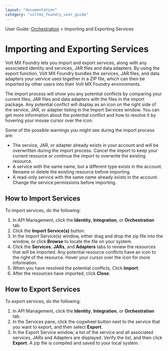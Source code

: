```yaml
---
layout: "documentation"
category: "voltmx_foundry_user_guide"
---
```

                             

User Guide: [Orchestration](Orchestration.html) > Importing and Exporting Services

Importing and Exporting Services
================================

Volt MX  Foundry lets you import and export services, along with any associated identity and services, JAR files and data adapters. By using the export function, Volt MX Foundry bundles the services, JAR files, and data adapters your service uses together in a ZIP file, which can then be imported by other users into their Volt MX Foundry environments.

The import process will show you any potential conflicts by comparing your current files, JAR files and data adapters with the files in the import package. Any potential conflict will display as an icon on the right side of the service, JAR, or adapter listing in the Import Services window. You can get more information about the potential conflict and how to resolve it by hovering your mouse cursor over the icon.

Some of the possible warnings you might see during the import process are:

*   The service, JAR, or adapter already exists in your account and will be overwritten during the import process. Cancel the import to keep your current resource or continue the import to overwrite the existing resource.
*   A service with the same name, but a different type exists in the account. Rename or delete the existing resource before importing.
*   A read-only service with the same name already exists in the account. Change the service permissions before importing.

How to Import Services
----------------------

To import services, do the following:

1.  In API Management, click the **Identity**, **Integration**, or **Orchestration** tab.
2.  Click the **Import Service(s)** button.
3.  In the Import Service(s) window, either drag and drop the zip file into the window, or click **Browse** to locate the file on your system.
4.  Click the **Services**, **JARs**, and **Adapters** tabs to review the resources that will be imported. Any potential resource conflicts have an icon to the right of the resource. Hover your cursor over the icon for more information.
5.  When you have resolved the potential conflicts, Click **Import**.
6.  After the resources have imported, click **Close**.  
    

How to Export Services
----------------------

To export services, do the following:

1.  In API Management, click the **Identity**, **Integration**, or **Orchestration** tab.
2.  In the Services pane, click the cogwheel button next to the service that you want to export, and then select **Export**.
3.  In the Export Service window, a list of the service and all associated services, JARs and Adapters are displayed. Verify the list, and then click **Export**. A zip file is compiled and saved to your local system.
